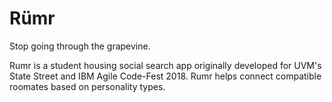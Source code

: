 # Rümr

Stop going through the grapevine.

Rumr is a student housing social search app originally developed for UVM's State Street and IBM Agile Code-Fest 2018. Rumr helps connect compatible roomates based on personality types.
